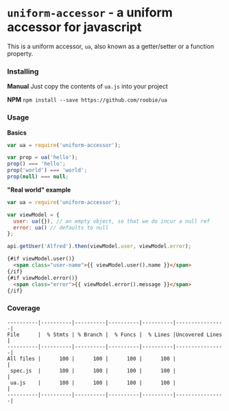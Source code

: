 # `uniform-accessor` - a uniform accessor for javascript

This is a uniform accessor, `ua`, also known as a getter/setter or a function property.

### Installing

**Manual**
Just copy the contents of `ua.js` into your project

**NPM**
`npm install --save https://github.com/roobie/ua`

### Usage 

**Basics**

```javascript
var ua = require('uniform-accessor');

var prop = ua('hello');
prop() === 'hello';
prop('world') === 'world';
prop(null) === null;
```

**"Real world" example**

```javascript
var ua = require('uniform-accessor');

var viewModel = {
  user: ua({}), // an empty object, so that we do incur a null ref
  error: ua() // defaults to null
};

api.getUser('Alfred').then(viewModel.user, viewModel.error);
```

```html
{#if viewModel.user()}
  <span class="user-name">{{ viewModel.user().name }}</span>
{/if}
{#if viewModel.error()}
  <span class="error">{{ viewModel.error().message }}</span>
{/if}
```

### Coverage
```
----------|----------|----------|----------|----------|----------------|
File      |  % Stmts | % Branch |  % Funcs |  % Lines |Uncovered Lines |
----------|----------|----------|----------|----------|----------------|
All files |      100 |      100 |      100 |      100 |                |
 spec.js  |      100 |      100 |      100 |      100 |                |
 ua.js    |      100 |      100 |      100 |      100 |                |
----------|----------|----------|----------|----------|----------------|
```
